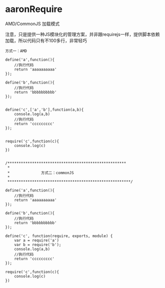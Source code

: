 aaronRequire
============

AMD/CommonJS 加载模式

注意，只是提供一种JS模块化的管理方案，并非跟requirejs一样，提供脚本依赖加载，所以代码只有不100多行，非常轻巧


    方式一：AMD

    define('a',function(){
        //执行代码
        return 'aaaaaaaaaa'
    });

    define('b',function(){
        //执行代码
        return 'bbbbbbbbbb'
    });


    define('c',['a','b'],function(a,b){
        console.log(a,b)
        //执行代码
        return 'ccccccccc'
    });


    require('c',function(c){
        console.log(c)
    })


    /*****************************************************
     *
     *              方式二：commonJS 
     *
     *******************************************************/
    
    define('a',function(){
        //执行代码
        return 'aaaaaaaaaa'
    });

    define('b',function(){
        //执行代码
        return 'bbbbbbbbbb'
    });

    define('c', function(require, exports, module) {
        var a = require('a')
        var b = require('b');
        console.log(a,b)
        //执行代码
        return 'ccccccccc'
    });

    require('c',function(c){
        console.log(c)
    })
